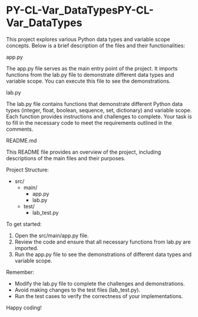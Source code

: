 # PY-CL-Var_DataTypesPY-CL-Var_DataTypes

This project explores various Python data types and variable scope concepts. Below is a brief description of the files and their functionalities:

app.py

The app.py file serves as the main entry point of the project. It imports functions from the lab.py file to demonstrate different data types and variable scope. You can execute this file to see the demonstrations.

lab.py

The lab.py file contains functions that demonstrate different Python data types (integer, float, boolean, sequence, set, dictionary) and variable scope. Each function provides instructions and challenges to complete. Your task is to fill in the necessary code to meet the requirements outlined in the comments.

README.md

This README file provides an overview of the project, including descriptions of the main files and their purposes.

Project Structure:

- src/
  - main/
    - app.py
    - lab.py
  - test/
    - lab_test.py

To get started:

1. Open the src/main/app.py file.
2. Review the code and ensure that all necessary functions from lab.py are imported.
3. Run the app.py file to see the demonstrations of different data types and variable scope.

Remember:

- Modify the lab.py file to complete the challenges and demonstrations.
- Avoid making changes to the test files (lab_test.py).
- Run the test cases to verify the correctness of your implementations.

Happy coding!
